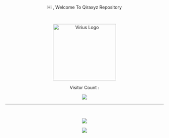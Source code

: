 <p align="center" weight="500" size="1000">Hi , Welcome To Qiraxyz Repository</p>
<br>
<p align="center"><a href="http://qira.eu.org" target="_blank"><img src="https://i.ibb.co/gt8XvvN/logo-viriustrade.png" width="200" height="180" alt="Virius Logo"></a></p>
<p align="center">Visitor Count :</p>
<p align="center"><img src="https://profile-counter.glitch.me/qiraxyz/count.svg"></p>
<hr>
<br>
<p align="center"><img src="https://github-readme-stats.vercel.app/api?username=qiraxyz&show_icons=true&theme=dark"></p>
<p align="center"><img src="https://github-readme-stats.vercel.app/api/top-langs/?username=qiraxyz&theme=dark&layout=compact"></p>
